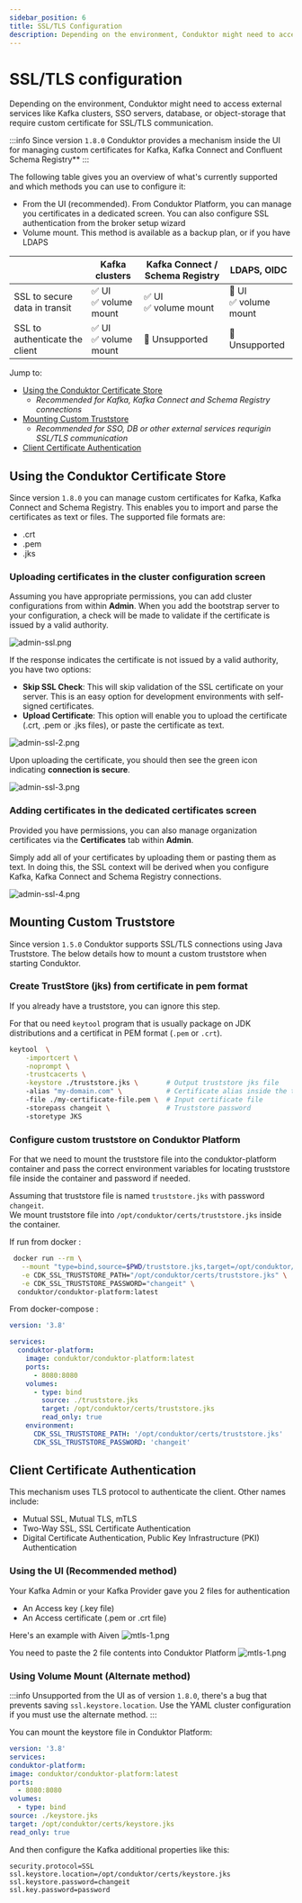```yaml
---
sidebar_position: 6
title: SSL/TLS Configuration
description: Depending on the environment, Conduktor might need to access external services like Kafka clusters, SSO servers, database, or object-storage that require custom certificate for SSL/TLS communication.
---
```


# SSL/TLS configuration

Depending on the environment, Conduktor might need to access external services like Kafka clusters, SSO servers, database, or object-storage that require custom certificate for SSL/TLS communication.

:::info
Since version `1.8.0` Conduktor provides a mechanism inside the UI for managing custom certificates for Kafka, Kafka Connect and Confluent Schema Registry\*\*
:::

The following table gives you an overview of what's currently supported and which methods you can use to configure it:

- From the UI (recommended). From Conduktor Platform, you can manage you certificates in a dedicated screen. You can also configure SSL authentication from the broker setup wizard
- Volume mount. This method is available as a backup plan, or if you have LDAPS

|                                | Kafka clusters            | Kafka Connect / Schema Registry | LDAPS, OIDC               |
| ------------------------------ | ------------------------- | ------------------------------- | ------------------------- |
| SSL to secure data in transit  | ✅ UI<br/>✅ volume mount | ✅ UI<br/>✅ volume mount       | 🚫 UI<br/>✅ volume mount |
| SSL to authenticate the client | ✅ UI<br/>✅ volume mount | 🚫 Unsupported                  | 🚫 Unsupported            |

Jump to:

- [Using the Conduktor Certificate Store](#using-the-conduktor-certificate-store)
  - _Recommended for Kafka, Kafka Connect and Schema Registry connections_
- [Mounting Custom Truststore](#mounting-custom-truststore)
  - _Recommended for SSO, DB or other external services requrigin SSL/TLS communication_
- [Client Certificate Authentication](#client-certificate-authentication)

## Using the Conduktor Certificate Store

Since version `1.8.0` you can manage custom certificates for Kafka, Kafka Connect and Schema Registry. This enables you to import and parse the certificates as text or files. The supported file formats are:

- .crt
- .pem
- .jks

### Uploading certificates in the cluster configuration screen

Assuming you have appropriate permissions, you can add cluster configurations from within **Admin**. When you add the bootstrap server to your configuration, a check will be made to validate if the certificate is issued by a valid authority.

![admin-ssl.png](/img/admin/admin-ssl.png)

If the response indicates the certificate is not issued by a valid authority, you have two options:

- **Skip SSL Check**: This will skip validation of the SSL certificate on your server. This is an easy option for development environments with self-signed certificates.
- **Upload Certificate**: This option will enable you to upload the certificate (.crt, .pem or .jks files), or paste the certificate as text.

![admin-ssl-2.png](/img/admin/admin-ssl-2.png)

Upon uploading the certificate, you should then see the green icon indicating **connection is secure**.

![admin-ssl-3.png](/img/admin/admin-ssl-3.png)

### Adding certificates in the dedicated certificates screen

Provided you have permissions, you can also manage organization certificates via the **Certificates** tab within **Admin**.

Simply add all of your certificates by uploading them or pasting them as text. In doing this, the SSL context will be derived when you configure Kafka, Kafka Connect and Schema Registry connections.

![admin-ssl-4.png](/img/admin/admin-ssl-4.png)

## Mounting Custom Truststore

Since version `1.5.0` Conduktor supports SSL/TLS connections using Java Truststore. The below details how to mount a custom truststore when starting Conduktor.

### Create TrustStore (jks) from certificate in pem format

If you already have a truststore, you can ignore this step.

For that ou need `keytool` program that is usually package on JDK distributions and a certificat in PEM format (`.pem` or `.crt`).

```bash
keytool  \
    -importcert \
    -noprompt \
    -trustcacerts \
    -keystore ./truststore.jks \       # Output truststore jks file
    -alias "my-domain.com" \           # Certificate alias inside the truststore (usually the certificate subject)
    -file ./my-certificate-file.pem \  # Input certificate file
    -storepass changeit \              # Truststore password
    -storetype JKS
```

### Configure custom truststore on Conduktor Platform

For that we need to mount the truststore file into the conduktor-platform container and pass the correct environment variables
for locating truststore file inside the container and password if needed.

Assuming that truststore file is named `truststore.jks` with password `changeit`.  
We mount truststore file into `/opt/conduktor/certs/truststore.jks` inside the container.

If run from docker :

```bash
 docker run --rm \
   --mount "type=bind,source=$PWD/truststore.jks,target=/opt/conduktor/certs/truststore.jks" \
   -e CDK_SSL_TRUSTSTORE_PATH="/opt/conduktor/certs/truststore.jks" \
   -e CDK_SSL_TRUSTSTORE_PASSWORD="changeit" \
  conduktor/conduktor-platform:latest
```

From docker-compose :

```yaml
version: '3.8'

services:
  conduktor-platform:
    image: conduktor/conduktor-platform:latest
    ports:
      - 8080:8080
    volumes:
      - type: bind
        source: ./truststore.jks
        target: /opt/conduktor/certs/truststore.jks
        read_only: true
    environment:
      CDK_SSL_TRUSTSTORE_PATH: '/opt/conduktor/certs/truststore.jks'
      CDK_SSL_TRUSTSTORE_PASSWORD: 'changeit'
```

## Client Certificate Authentication

This mechanism uses TLS protocol to authenticate the client.
Other names include:

- Mutual SSL, Mutual TLS, mTLS
- Two-Way SSL, SSL Certificate Authentication
- Digital Certificate Authentication, Public Key Infrastructure (PKI) Authentication

### Using the UI (Recommended method)

Your Kafka Admin or your Kafka Provider gave you 2 files for authentication

- An Access key (.key file)
- An Access certificate (.pem or .crt file)

Here's an example with Aiven
![mtls-1.png](assets/mtls-1.png)

You need to paste the 2 file contents into Conduktor Platform
![mtls-1.png](assets/mtls-2.png)

### Using Volume Mount (Alternate method)

:::info
Unsupported from the UI as of version `1.8.0`, there's a bug that prevents saving `ssl.keystore.location`. Use the YAML cluster configuration if you must use the alternate method.
:::

You can mount the keystore file in Conduktor Platform:

```yaml
version: '3.8'
services:
conduktor-platform:
image: conduktor/conduktor-platform:latest
ports:
  - 8080:8080
volumes:
  - type: bind
source: ./keystore.jks
target: /opt/conduktor/certs/keystore.jks
read_only: true
```

And then configure the Kafka additional properties like this:

```properties
security.protocol=SSL
ssl.keystore.location=/opt/conduktor/certs/keystore.jks
ssl.keystore.password=changeit
ssl.key.password=password
```
